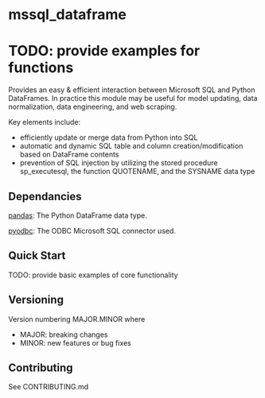 # mssql_dataframe
# TODO: provide examples for functions
Provides an easy & efficient interaction between Microsoft SQL and Python DataFrames. In practice this module 
may be useful for model updating, data normalization, data engineering, and web scraping.

Key elements include: 
- efficiently update or merge data from Python into SQL
- automatic and dynamic SQL table and column creation/modification based on DataFrame contents
- prevention of SQL injection by utilizing the stored procedure sp_executesql, the function QUOTENAME, and the SYSNAME data type

## Dependancies
[pandas](https://pandas.pydata.org/): The Python DataFrame data type.

[pyodbc](https://docs.microsoft.com/en-us/sql/connect/python/pyodbc/python-sql-driver-pyodbc?view=sql-server-ver15): The ODBC Microsoft SQL connector used.

## Quick Start

TODO: provide basic examples of core functionality


## Versioning

Version numbering MAJOR.MINOR where
- MAJOR: breaking changes
- MINOR: new features or bug fixes

## Contributing

See CONTRIBUTING.md